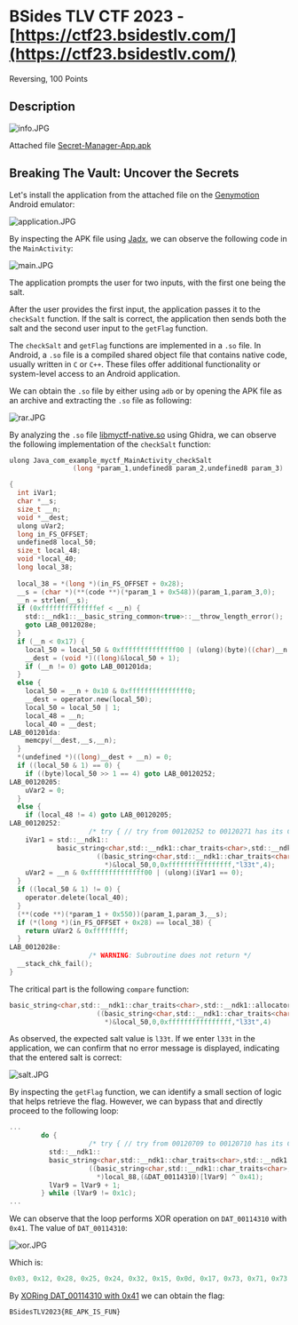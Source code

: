 # BSides TLV CTF 2023 - [https://ctf23.bsidestlv.com/](https://ctf23.bsidestlv.com/)
Reversing, 100 Points

## Description

![‏‏info.JPG](images/info.JPG)

Attached file [Secret-Manager-App.apk](./Secret-Manager-App.apk) 

## Breaking The Vault: Uncover the Secrets

Let's install the application from the attached file on the [Genymotion](https://www.genymotion.com/) Android emulator:

![‏‏application.JPG](images/application.JPG)

By inspecting the APK file using [Jadx](https://github.com/skylot/jadx), we can observe the following code in the `MainActivity`:

![‏‏main.JPG](images/main.JPG)

The application prompts the user for two inputs, with the first one being the salt.

After the user provides the first input, the application passes it to the `checkSalt` function. If the salt is correct, the application then sends both the salt and the second user input to the `getFlag` function.

The `checkSalt` and `getFlag` functions are implemented in a `.so` file. In Android, a `.so` file is a compiled shared object file that contains native code, usually written in `C` or `C++`. These files offer additional functionality or system-level access to an Android application.

We can obtain the `.so` file by either using `adb` or by opening the APK file as an archive and extracting the `.so` file as following:

![‏‏rar.JPG](images/rar.JPG)


By analyzing the `.so` file [libmyctf-native.so](./libmyctf-native.so) using Ghidra, we can observe the following implementation of the `checkSalt` function:
```c
ulong Java_com_example_myctf_MainActivity_checkSalt
                (long *param_1,undefined8 param_2,undefined8 param_3)

{
  int iVar1;
  char *__s;
  size_t __n;
  void *__dest;
  ulong uVar2;
  long in_FS_OFFSET;
  undefined8 local_50;
  size_t local_48;
  void *local_40;
  long local_38;
  
  local_38 = *(long *)(in_FS_OFFSET + 0x28);
  __s = (char *)(**(code **)(*param_1 + 0x548))(param_1,param_3,0);
  __n = strlen(__s);
  if (0xffffffffffffffef < __n) {
    std::__ndk1::__basic_string_common<true>::__throw_length_error();
    goto LAB_0012028e;
  }
  if (__n < 0x17) {
    local_50 = local_50 & 0xffffffffffffff00 | (ulong)(byte)((char)__n * '\x02');
    __dest = (void *)((long)&local_50 + 1);
    if (__n != 0) goto LAB_001201da;
  }
  else {
    local_50 = __n + 0x10 & 0xfffffffffffffff0;
    __dest = operator.new(local_50);
    local_50 = local_50 | 1;
    local_48 = __n;
    local_40 = __dest;
LAB_001201da:
    memcpy(__dest,__s,__n);
  }
  *(undefined *)((long)__dest + __n) = 0;
  if ((local_50 & 1) == 0) {
    if ((byte)local_50 >> 1 == 4) goto LAB_00120252;
LAB_00120205:
    uVar2 = 0;
  }
  else {
    if (local_48 != 4) goto LAB_00120205;
LAB_00120252:
                    /* try { // try from 00120252 to 00120271 has its CatchHandler @ 00120293 */
    iVar1 = std::__ndk1::
            basic_string<char,std::__ndk1::char_traits<char>,std::__ndk1::allocator<char>>::compa re
                      ((basic_string<char,std::__ndk1::char_traits<char>,std::__ndk1::allocator<char >>
                        *)&local_50,0,0xffffffffffffffff,"l33t",4);
    uVar2 = __n & 0xffffffffffffff00 | (ulong)(iVar1 == 0);
  }
  if ((local_50 & 1) != 0) {
    operator.delete(local_40);
  }
  (**(code **)(*param_1 + 0x550))(param_1,param_3,__s);
  if (*(long *)(in_FS_OFFSET + 0x28) == local_38) {
    return uVar2 & 0xffffffff;
  }
LAB_0012028e:
                    /* WARNING: Subroutine does not return */
  __stack_chk_fail();
}
```

The critical part is the following `compare` function:
```c
basic_string<char,std::__ndk1::char_traits<char>,std::__ndk1::allocator<char>>::compa re
                      ((basic_string<char,std::__ndk1::char_traits<char>,std::__ndk1::allocator<char >>
                        *)&local_50,0,0xffffffffffffffff,"l33t",4)
```

As observed, the expected salt value is `l33t`. If we enter `l33t` in the application, we can confirm that no error message is displayed, indicating that the entered salt is correct:

![‏‏salt.JPG](images/salt.JPG)

By inspecting the `getFlag` function, we can identify a small section of logic that helps retrieve the flag. However, we can bypass that and directly proceed to the following loop:
```c
...
        do {
                    /* try { // try from 00120709 to 00120710 has its CatchHandler @ 001207b2 */
          std::__ndk1::
          basic_string<char,std::__ndk1::char_traits<char>,std::__ndk1::allocator<char>>::push_ba ck
                    ((basic_string<char,std::__ndk1::char_traits<char>,std::__ndk1::allocator<char>>
                      *)local_88,(&DAT_00114310)[lVar9] ^ 0x41);
          lVar9 = lVar9 + 1;
        } while (lVar9 != 0x1c);
...
```

We can observe that the loop performs XOR operation on `DAT_00114310` with `0x41`. The value of `DAT_00114310`:

![xor.JPG](images/xor.JPG)


Which is:
```c
0x03, 0x12, 0x28, 0x25, 0x24, 0x32, 0x15, 0x0d, 0x17, 0x73, 0x71, 0x73, 0x72, 0x3a, 0x13, 0x04, 0x1e, 0x00, 0x11, 0x0a, 0x1e, 0x08, 0x12, 0x1e, 0x07, 0x14, 0x0f, 0x3c
```

By [XORing DAT_00114310 with 0x41](https://gchq.github.io/CyberChef/#recipe=From_Hex('Auto')XOR(%7B'option':'Hex','string':'41'%7D,'Standard',false)Reverse('Character'/disabled)&input=MHgwMywgMHgxMiwgMHgyOCwgMHgyNSwgMHgyNCwgMHgzMiwgMHgxNSwgMHgwZCwgMHgxNywgMHg3MywgMHg3MSwgMHg3MywgMHg3MiwgMHgzYSwgMHgxMywgMHgwNCwgMHgxZSwgMHgwMCwgMHgxMSwgMHgwYSwgMHgxZSwgMHgwOCwgMHgxMiwgMHgxZSwgMHgwNywgMHgxNCwgMHgwZiwgMHgzYw) we can obtain the flag:
```
BSidesTLV2023{RE_APK_IS_FUN}
```